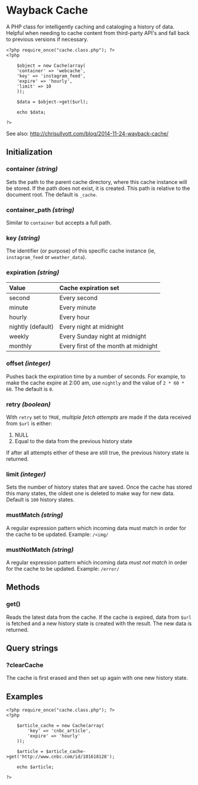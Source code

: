 Wayback Cache
===============

A PHP class for intelligently caching and cataloging a history of data. Helpful when needing to cache content from third-party API's and fall back to previous versions if necessary.

```
<?php require_once("cache.class.php"); ?>
<?php

	$object = new Cache(array(
  	'container' => 'webcache',
  	'key' => 'instagram_feed',
  	'expire' => 'hourly',
  	'limit' => 10
	));

	$data = $object->get($url);

	echo $data;

?>
```

See also: http://chrisullyott.com/blog/2014-11-24-wayback-cache/

## Initialization

### container _(string)_

Sets the path to the parent cache directory, where this cache instance will be stored. If the path does not exist, it is created. This path is relative to the document root. The default is `_cache`.

### container_path _(string)_

Similar to `container` but accepts a full path.

### key _(string)_

The identifier (or purpose) of this specific cache instance (ie, `instagram_feed` or `weather_data`).

### expiration _(string)_

Value						| Cache expiration set
:----------				| :-----------
second					| Every second
minute					| Every minute
hourly					| Every hour
nightly (default)		| Every night at midnight
weekly					| Every Sunday night at midnight
monthly					| Every first of the month at midnight

### offset _(integer)_

Pushes back the expiration time by a number of seconds. For example, to make the cache expire at 2:00 am, use `nightly` and the value of `2 * 60 * 60`. The default is `0`.

### retry _(boolean)_

With `retry` set to `TRUE`, _multiple fetch attempts_ are made if the data received from `$url` is either:

1. NULL
2. Equal to the data from the previous history state

If after all attempts either of these are still true, the previous history state is returned.

### limit _(integer)_

Sets the number of history states that are saved. Once the cache has stored this many states, the oldest one is deleted to make way for new data. Default is `100` history states.

### mustMatch _(string)_

A regular expression pattern which incoming data must match in order for the cache to be updated. Example: `/<img/`

### mustNotMatch _(string)_

A regular expression pattern which incoming data _must not match_ in order for the cache to be updated. Example: `/error/`

## Methods

### get()

Reads the latest data from the cache. If the cache is expired, data from `$url` is fetched and a new history state is created with the result. The new data is returned.

## Query strings

### ?clearCache

The cache is first erased and then set up again with one new history state.

## Examples

```
<?php require_once("cache.class.php"); ?>
<?php

	$article_cache = new Cache(array(
		'key' => 'cnbc_article',
		'expire' => 'hourly'
	));

	$article = $article_cache->get('http://www.cnbc.com/id/101618128');

	echo $article;

?>
```

